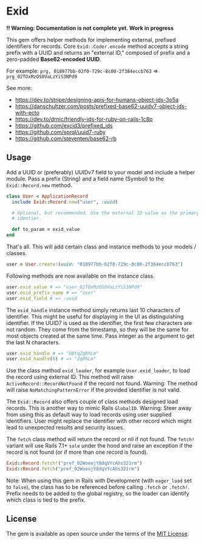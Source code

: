 # Exid

**!! Warning: Documentation is not complete yet. Work in progress**

This gem offers helper methods for implementing external, prefixed identifiers for records. Core `Exid::Coder.encode` method accepts a string prefix with a UUID and 
returns an "external ID," composed of prefix and a zero-padded **Base62-encoded UUID**.

For example: `prg, 018977bb-02f0-729c-8c00-2f384eccb763` => `prg_02TOxMzOS0VaLzYiS3NPd9`

See more:
  - https://dev.to/stripe/designing-apis-for-humans-object-ids-3o5a
  - https://danschultzer.com/posts/prefixed-base62-uuidv7-object-ids-with-ecto
  - https://dev.to/drnic/friendly-ids-for-ruby-on-rails-1c8p
  - https://github.com/excid3/prefixed_ids
  - https://github.com/sprql/uuid7-ruby
  - https://github.com/steventen/base62-rb

## Usage

Add a UUID or (preferably) UUIDv7 field to your model and include a helper module. Pass a
prefix (String) and a field name (Symbol) to the `Exid::Record.new` method.

```ruby
class User < ApplicationRecord
  include Exid::Record.new("user", :uuid)

  # Optional, but recommended. Use the external ID value as the primary object
  # identier.

  def to_param = exid_value
end
```
That's all. This will add certain class and instance methods to your models / classes.

```ruby
user = User.create!(uuid: "018977bb-02f0-729c-8c00-2f384eccb763")
```
Following methods are now available on the instance class.

```ruby
user.exid_value # => "user_02TOxMzOS0VaLzYiS3NPd9"
user.exid_prefix_name # => "user"
user.exid_field # => :uuid
```

The `exid_handle` instance method simply returns last 10 characters of
identifier. This might be useful for displaying in the UI as distinguishing
identifier.  If the UUID7 is used as the identifier, the first few characters
are not random. They come from the timestamp, so they will be the same for most
objects created at the same time. Pass integer as the argument to get the last
N characters.

```ruby
user.exid_handle # => "OBtqZqRhLm"
user.exid_handle(6) # => "ZqRhLm"
```

Use the class method `exid_loader`, for example `User.exid_loader`, to load the record
using external ID. This method will raise `ActiveRecord::RecordNotFound` if the record
not found. Warning: The method will raise `NoMatchingPatternError` if the provided
identifier is not valid.

The `Exid::Record` also offers couple of class methods designed load
records. This is another way to mimic Rails `GlobalID`. Warning: Steer
away from using this as default way to load records using user supplied
identifiers. User might replace the identifier with other record which might
lead to unexpected results and security issues.

The `fetch` class method will return the record or nil if not found. The
`fetch!` variant will use Rails 7.1+ `sole` under the hood and raise an
exception if the record is not found (or if more than one record is found).

```ruby
Exid::Record.fetch!("pref_02WoeojY8dqVYcAhs321rm")
Exid::Record.fetch("pref_02WoeojY8dqVYcAhs321rm")
```

Note: When using this gem in Rails with Development (with `eager_load` set to `false`), the
class has to be referenced before calling `.fetch` or `.fetch!`. Prefix needs to be
added to the global registry, so the loader can identify which class is tied to
the prefix.

## License

The gem is available as open source under the terms of the [MIT License](https://opensource.org/licenses/MIT).
